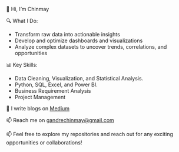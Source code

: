👋 Hi, I’m Chinmay

🔍 What I Do:
- Transform raw data into actionable insights 
- Develop and optimize dashboards and visualizations 
- Analyze complex datasets to uncover trends, correlations, and opportunities
  
📊 Key Skills:
- Data Cleaning, Visualization, and Statistical Analysis.
- Python, SQL, Excel, and Power BI.
- Business Requirement Analysis
- Project Management


📝 I write blogs on <a href="https://medium.com/@gandrechinmay">Medium</a>

📫 Reach me on <a href="mailto:gandrechinmay@gmail.com">gandrechinmay@gmail.com</a> 
  
📫 Feel free to explore my repositories and reach out for any exciting opportunities or collaborations!

<!---
gandrechinmay/gandrechinmay is a ✨ special ✨ repository because its `README.md` (this file) appears on your GitHub profile.
You can click the Preview link to take a look at your changes.
--->
